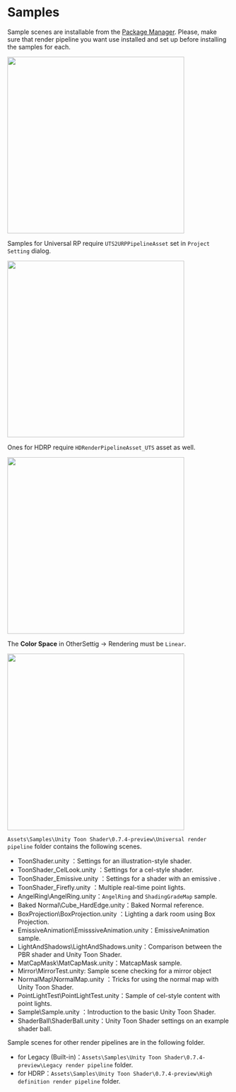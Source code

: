 # Samples
Sample scenes are installable from the [Package Manager](https://docs.unity3d.com/2022.2/Documentation/Manual/Packages.html).
Please, make sure that render pipeline you want use installed and set up before installing the samples for each.

<img width = "400" src="images/InstallingSamples.png">

Samples for Universal RP require `UTS2URPPipelineAsset` set in `Project Setting` dialog.

<img width = "400" src="images/URP-Asset.png">

Ones for HDRP require `HDRenderPipelineAsset_UTS` asset as well.

<img width = "400" src="images/HDRP-Asset.png">

The **Color Space** in OtherSettig -> Rendering  must be `Linear`.

<img width = "400" src="images/SelectLinearColorSpace.png">

 `Assets\Samples\Unity Toon Shader\0.7.4-preview\Universal render pipeline` folder contains the following scenes.

* ToonShader.unity            ：Settings for an illustration-style shader.  
* ToonShader_CelLook.unity    ：Settings for a cel-style shader.  
* ToonShader_Emissive.unity    ：Settings for a shader with an emissive .  
* ToonShader_Firefly.unity    ：Multiple real-time point lights.  
* AngelRing\AngelRing.unity：`AngelRing` and `ShadingGradeMap` sample.  
* Baked Normal\Cube_HardEdge.unity：Baked Normal reference.  
* BoxProjection\BoxProjection.unity        ：Lighting a dark room using Box Projection.  
* EmissiveAnimation\EmisssiveAnimation.unity：EmissiveAnimation sample.  
* LightAndShadows\LightAndShadows.unity：Comparison between the PBR shader and Unity Toon Shader.  
* MatCapMask\MatCapMask.unity：MatcapMask sample.  
* Mirror\MirrorTest.unity: Sample scene checking for a mirror object  
* NormalMap\NormalMap.unity    ：Tricks for using the normal map with Unity Toon Shader.  
* PointLightTest\PointLightTest.unity：Sample of  cel-style content with point lights.  
* Sample\Sample.unity        ：Introduction to the basic Unity Toon Shader.  
* ShaderBall\ShaderBall.unity：Unity Toon Shader settings on an example shader ball.  



 
Sample scenes for other render pipelines are  in the following folder.  
* for Legacy (Built-in)：`Assets\Samples\Unity Toon Shader\0.7.4-preview\Legacy render pipeline` folder. 
* for HDRP：`Assets\Samples\Unity Toon Shader\0.7.4-preview\High definition render pipeline` folder.